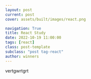 ```yaml
---
layout: post
current: post
cover: assets/built/images/react.png

navigation: True
title: React Study
date: 2022-10-19 11:00:00
tags: [react]
class: post-template
subclass: "post tag-react"
author: winners
---
```


vertgwrtgrt
